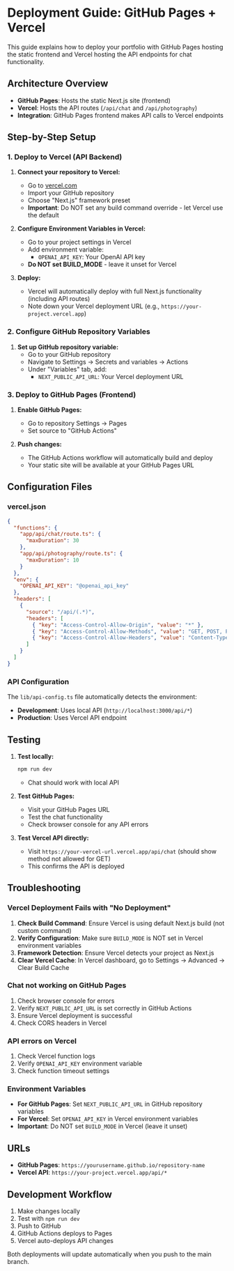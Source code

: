 # Deployment Guide: GitHub Pages + Vercel

This guide explains how to deploy your portfolio with GitHub Pages hosting the static frontend and Vercel hosting the API endpoints for chat functionality.

## Architecture Overview

- **GitHub Pages**: Hosts the static Next.js site (frontend)
- **Vercel**: Hosts the API routes (`/api/chat` and `/api/photography`)
- **Integration**: GitHub Pages frontend makes API calls to Vercel endpoints

## Step-by-Step Setup

### 1. Deploy to Vercel (API Backend)

1. **Connect your repository to Vercel:**
   - Go to [vercel.com](https://vercel.com)
   - Import your GitHub repository
   - Choose "Next.js" framework preset
   - **Important**: Do NOT set any build command override - let Vercel use the default

2. **Configure Environment Variables in Vercel:**
   - Go to your project settings in Vercel
   - Add environment variable:
     - `OPENAI_API_KEY`: Your OpenAI API key
   - **Do NOT set BUILD_MODE** - leave it unset for Vercel

3. **Deploy:**
   - Vercel will automatically deploy with full Next.js functionality (including API routes)
   - Note down your Vercel deployment URL (e.g., `https://your-project.vercel.app`)

### 2. Configure GitHub Repository Variables

1. **Set up GitHub repository variable:**
   - Go to your GitHub repository
   - Navigate to Settings → Secrets and variables → Actions
   - Under "Variables" tab, add:
     - `NEXT_PUBLIC_API_URL`: Your Vercel deployment URL

### 3. Deploy to GitHub Pages (Frontend)

1. **Enable GitHub Pages:**
   - Go to repository Settings → Pages
   - Set source to "GitHub Actions"

2. **Push changes:**
   - The GitHub Actions workflow will automatically build and deploy
   - Your static site will be available at your GitHub Pages URL

## Configuration Files

### vercel.json
```json
{
  "functions": {
    "app/api/chat/route.ts": {
      "maxDuration": 30
    },
    "app/api/photography/route.ts": {
      "maxDuration": 10
    }
  },
  "env": {
    "OPENAI_API_KEY": "@openai_api_key"
  },
  "headers": [
    {
      "source": "/api/(.*)",
      "headers": [
        { "key": "Access-Control-Allow-Origin", "value": "*" },
        { "key": "Access-Control-Allow-Methods", "value": "GET, POST, PUT, DELETE, OPTIONS" },
        { "key": "Access-Control-Allow-Headers", "value": "Content-Type, Authorization" }
      ]
    }
  ]
}
```

### API Configuration
The `lib/api-config.ts` file automatically detects the environment:
- **Development**: Uses local API (`http://localhost:3000/api/*`)
- **Production**: Uses Vercel API endpoint

## Testing

1. **Test locally:**
   ```bash
   npm run dev
   ```
   - Chat should work with local API

2. **Test GitHub Pages:**
   - Visit your GitHub Pages URL
   - Test the chat functionality
   - Check browser console for any API errors

3. **Test Vercel API directly:**
   - Visit `https://your-vercel-url.vercel.app/api/chat` (should show method not allowed for GET)
   - This confirms the API is deployed

## Troubleshooting

### Vercel Deployment Fails with "No Deployment"
1. **Check Build Command**: Ensure Vercel is using default Next.js build (not custom command)
2. **Verify Configuration**: Make sure `BUILD_MODE` is NOT set in Vercel environment variables
3. **Framework Detection**: Ensure Vercel detects your project as Next.js
4. **Clear Vercel Cache**: In Vercel dashboard, go to Settings → Advanced → Clear Build Cache

### Chat not working on GitHub Pages
1. Check browser console for errors
2. Verify `NEXT_PUBLIC_API_URL` is set correctly in GitHub Actions
3. Ensure Vercel deployment is successful
4. Check CORS headers in Vercel

### API errors on Vercel
1. Check Vercel function logs
2. Verify `OPENAI_API_KEY` environment variable
3. Check function timeout settings

### Environment Variables
- **For GitHub Pages**: Set `NEXT_PUBLIC_API_URL` in GitHub repository variables
- **For Vercel**: Set `OPENAI_API_KEY` in Vercel environment variables
- **Important**: Do NOT set `BUILD_MODE` in Vercel (leave it unset)

## URLs

- **GitHub Pages**: `https://yourusername.github.io/repository-name`
- **Vercel API**: `https://your-project.vercel.app/api/*`

## Development Workflow

1. Make changes locally
2. Test with `npm run dev`
3. Push to GitHub
4. GitHub Actions deploys to Pages
5. Vercel auto-deploys API changes

Both deployments will update automatically when you push to the main branch.
